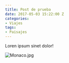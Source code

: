 ```yaml
---
title: Post de prueba
date: 2017-05-03 15:22:00 Z
categories:
- Viajes
tags:
- Paisajes
---
```


Loren ipsum sinet dolor!

![Monaco.jpg](/uploads/Monaco.jpg)